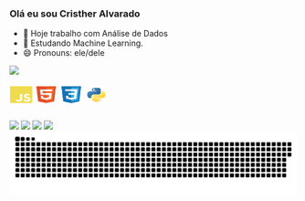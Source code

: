 ### Olá eu sou Cristher Alvarado

- 🔭 Hoje trabalho com Análise de Dados
- 🌱 Estudando Machine Learning.
- 😄 Pronouns: ele/dele

<div>
<a href-"https://github.com/CristherAlvaradi">
<img height="180em" src="https://github-readme-stats.vercel.app/api?username=CristherAlvarado&show_icons-true&theme=dracula&include_all_commits-true&count_private-true"
<img height-"180em" src="https://github-readme-stats.vercel.app/api/top-langs/?username=CristherAlvarado&layout=compact&langs_count-16&theme=dracula"/>
</div>
  
<div style="display: inline_block"><br>
  <img align="center" alt="Cris-Js" height="30" width="40" src="https://raw.githubusercontent.com/devicons/devicon/master/icons/javascript/javascript-plain.svg">
  <img align="center" alt="Cris-HTML" height="30" width="40" src="https://raw.githubusercontent.com/devicons/devicon/master/icons/html5/html5-original.svg">
  <img align="center" alt="Cris-CSS" height="30" width="40" src="https://raw.githubusercontent.com/devicons/devicon/master/icons/css3/css3-original.svg">
  <img align="center" alt="Cris-Python" height="30" width="40" src="https://raw.githubusercontent.com/devicons/devicon/master/icons/python/python-original.svg">
</div>
  
  ##
 
<div> 
  <a href="https://www.youtube.com/channel/UCr3h-1LMUO7kAvxF3bn9rbg" target="_blank"><img src="https://img.shields.io/badge/YouTube-FF0000?style=for-the-badge&logo=youtube&logoColor=white" target="_blank"></a>
  <a href="https://www.instagram.com/itsmecristher/" target="_blank"><img src="https://img.shields.io/badge/-Instagram-%23E4405F?style=for-the-badge&logo=instagram&logoColor=white" target="_blank"></a>
  <a href = "mailto:adrianoalrodrigues@gmail.com"><img src="https://img.shields.io/badge/-Gmail-%23333?style=for-the-badge&logo=gmail&logoColor=white" target="_blank"></a>
  <a href="https://www.linkedin.com/in/cristheralvarado/" target="_blank"><img src="https://img.shields.io/badge/-LinkedIn-%230077B5?style=for-the-badge&logo=linkedin&logoColor=white" target="_blank"></a> 
  
</div>

<picture>
  <source media="(prefers-color-scheme: dark)" srcset="https://raw.githubusercontent.com/CristherAlvarado/CristherAlvarado/output/github-contribution-grid-snake-dark.svg">
  <source media="(prefers-color-scheme: light)" srcset="https://raw.githubusercontent.com/CristherAlvarado/CristherAlvarado/output/github-contribution-grid-snake.svg">
  <img alt="github contribution grid snake animation" src="https://raw.githubusercontent.com/CristherAlvarado/CristherAlvarado/output/github-contribution-grid-snake.svg">
</picture>
